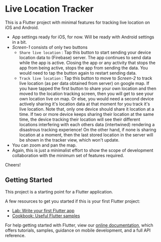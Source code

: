 # Live Location Tracker

This is a Flutter project with minimal features for tracking live location on iOS and Android.
- App settings ready for iOS, for now. Will be ready with Android settings in a bit.
- *Screen-1* consists of only two buttons
  - `Share live location` : Tap this button to start sending your device location data to (Firebase) server. The app continues to send data while the app is active. Closing the app or any activity that stops the app from being active, stops the app from sending the data. You would need to tap the button again to restart sending data.
  - `Track live location` : Tap this button to move to *Screen-2* to track live location (as per data obtained from server) on google map. If you have tapped the first button to share your own location and then moved to the location tracking screen, then you will get to see your own location live on map. Or else, you would need a second device actively sharing it's location data at that moment for you track it's live location. Note that, only one device should share it location at a time. If two or more device keeps sharing their location at the same time, the device tracking their location will see their different locations interfering with each others data (intertwined) rendering a disastrous tracking experience! On the other hand, if none is sharing location at a moment, then the last stored location in the server will be shown in the tracker view, which won't update.
- You can zoom and pan the map.
- Again, this is just a minimalist effort to show the scope of development collaboration with the minimum set of features required.

Cheers!

## Getting Started

This project is a starting point for a Flutter application.

A few resources to get you started if this is your first Flutter project:

- [Lab: Write your first Flutter app](https://flutter.dev/docs/get-started/codelab)
- [Cookbook: Useful Flutter samples](https://flutter.dev/docs/cookbook)

For help getting started with Flutter, view our
[online documentation](https://flutter.dev/docs), which offers tutorials,
samples, guidance on mobile development, and a full API reference.
